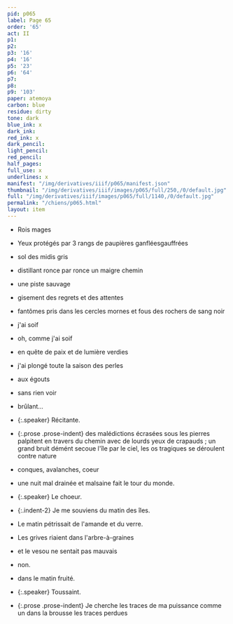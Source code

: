 ```yaml
---
pid: p065
label: Page 65
order: '65'
act: II
p1: 
p2: 
p3: '16'
p4: '16'
p5: '23'
p6: '64'
p7: 
p8: 
p9: '103'
paper: atemoya
carbon: blue
residue: dirty
tone: dark
blue_ink: x
dark_ink: 
red_ink: x
dark_pencil: 
light_pencil: 
red_pencil: 
half_pages: 
full_use: x
underlines: x
manifest: "/img/derivatives/iiif/p065/manifest.json"
thumbnail: "/img/derivatives/iiif/images/p065/full/250,/0/default.jpg"
full: "/img/derivatives/iiif/images/p065/full/1140,/0/default.jpg"
permalink: "/chiens/p065.html"
layout: item
---
```


- Rois mages
- Yeux protégés par 3 rangs de paupières <span class="delete">ganflées</span><span class="add #r_i above">gauffrées</span>
- sol des midis gris
- distillant ronce par ronce un maigre chemin
- une piste sauvage
- gisement des regrets et des attentes
- fantômes pris dans les cercles mornes et fous des rochers de sang noir
- j'ai soif
- oh, comme j'ai soif
- en quête de paix et de lumière verdies
- j'ai plongé toute la saison des perles
- aux égouts
- sans rien voir
- brûlant...


- {:.speaker} Récitante.

- {:.prose .prose-indent} des malédictions écrasées sous les pierres palpitent en travers du chemin avec de lourds yeux de crapauds ; un grand bruit démént secoue l'île par le ciel, les os tragiques se déroulent contre nature
- conques, avalanches, coeur
- une nuit mal drainée et malsaine fait le tour du monde.


- {:.speaker} Le choeur.

- {:.indent-2} Je me souviens du matin des îles.
- Le matin pétrissait de l'amande et du verre.
- Les grives riaient dans l'arbre<span class="add  ">-</span>à<span class="add  ">-</span>grain<span class="add  ">es</span>
- <span class="delete">et le vesou ne sentait pas mauvais</span>
- <span class="delete">non.</span>
- <span class="delete">dans le matin fruité.</span>


- {:.speaker} Toussaint.

- {:.prose .prose-indent} Je cherche les traces de ma puissance comme un dans la brousse les traces perdues



